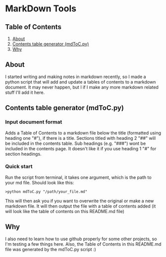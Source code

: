 # MarkDown Tools 
## Table of Contents
1. [About    ](#1)
2. [Contents table generator (mdToC.py)](#2)
3. [Why](#3)


## About    <a name = 1></a>
I started writing and making notes in markdown recently, so I made a python script that will add and update a tables of contents to a markdown document. It may never happen, but I if I make any more markdown related stuff I'll add it here. 

## Contents table generator (mdToC.py)<a name = 2></a>
### Input document format
Adds a Table of Contents to a markdown file below the title (formatted using heading one "#"), if there is a title. Sections titled with heading 2 "##" will be included in the contents table. Sub headings (e.g. "###") wont be included in the contents page. It doesn't like it if you use heading 1 "#" for section headings.

### Quick start
Run the script from terminal, it takes one argument, which is the path to your md file. Should look like this:

	>python mdToC.py "/path/your_file.md" 

This will then ask you if you want to overwrite the original or make a new markdown file. It will then output the file with a table of contents added (it will look like the table of contents on this README.md file)

## Why<a name = 3></a>
I also need to learn how to use github properly for some other projects, so I'm testing a few things here. Also, the Table of Contents in this README.md file was generated by the mdToC.py script :)



